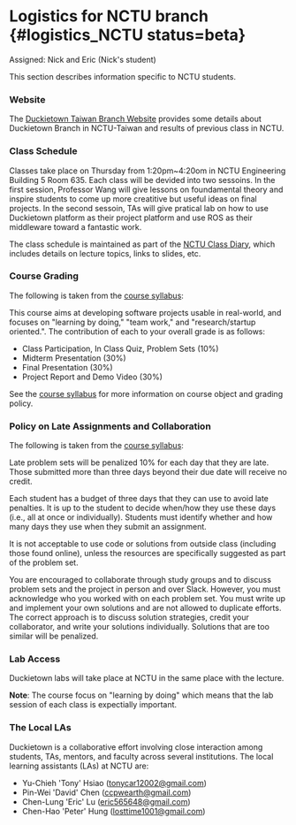 # Logistics for NCTU branch {#logistics_NCTU status=beta}

Assigned: Nick and Eric (Nick's student)

This section describes information specific to NCTU students.

### Website

The [Duckietown Taiwan Branch Website](http://duckietown.nctu.edu.tw/) provides some details about Duckietown Branch in NCTU-Taiwan and results of previous class in NCTU.


### Class Schedule

Classes take place on Thursday from 1:20pm~4:20om in NCTU Engineering Building 5 Room 635. Each class will be devided into two sessoins. In the first session, Professor Wang will give lessons on foundamental theory and inspire students to come up more creatitive but useful ideas on final projects. In the second sessoin, TAs will give pratical lab on how to use Duckietown platform as their project platform and use ROS as their middleware toward a fantastic work. 

The class schedule is maintained as part of the [NCTU Class Diary](#schedule_NCTU), which includes details on lecture topics, links to slides, etc.

### Course Grading

The following is taken from the [course syllabus](https://goo.gl/KPQQHL):

This course aims at developing software projects usable in real-world, and focuses on "learning by doing," "team work," and "research/startup oriented.". The contribution of each to your overall grade is as follows:

* Class Participation, In Class Quiz, Problem Sets (10%)
* Midterm Presentation (30%)
* Final Presentation (30%) 
* Project Report and Demo Video (30%) 

See the [course syllabus](https://goo.gl/KPQQHL) for more information on course object and grading policy.

### Policy on Late Assignments and Collaboration

The following is taken from the [course syllabus](http://duckietown.org/classes/2017/17-TTIC/syllabus/):

Late problem sets will be penalized 10% for each day that they are
late. Those submitted more than three days beyond their due date will
receive no credit.

Each student has a budget of three days that they can use to avoid late penalties. It is up to the student to decide when/how they use these days (i.e., all at once or individually). Students must identify whether and how many days they use when they submit an assignment.

It is not acceptable to use code or solutions from outside class
(including those found online), unless the resources are specifically
suggested as part of the problem set.

You are encouraged to collaborate through study groups and to discuss
problem sets and the project in person and over Slack. However, you must
acknowledge who you worked with on each problem set. You must write up
and implement your own solutions and are not allowed to duplicate efforts. The correct approach is to discuss solution strategies, credit your collaborator, and write your solutions individually. Solutions that are too similar will be
penalized.


### Lab Access

Duckietown labs will take place at NCTU in the same place with the lecture.

**Note**: The course focus on "learning by doing" which means that the lab session of each class is expectially important.

### The Local LAs

Duckietown is a collaborative effort involving close interaction among students, TAs, mentors, and faculty across several institutions. The local learning assistants (LAs) at NCTU are:

* Yu-Chieh 'Tony' Hsiao (tonycar12002@gmail.com)
* Pin-Wei 'David' Chen  (ccpwearth@gmail.com)
* Chen-Lung 'Eric' Lu   (eric565648@gmail.com)
* Chen-Hao 'Peter' Hung	(losttime1001@gmail.com)

